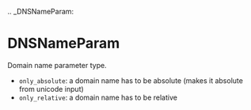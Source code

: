 [//]: # (THE CONTENT BELOW IS GENERATED. DO NOT EDIT.)
.. _DNSNameParam:

# DNSNameParam
[//]: # (ADD YOUR NOTES BELOW. THESE WILL BE PICKED EVERY TIME THE DOCS ARE REGENERATED. //end)

Domain name parameter type.

* `only_absolute`: a domain name has to be absolute (makes it absolute from unicode input)
* `only_relative`: a domain name has to be relative
